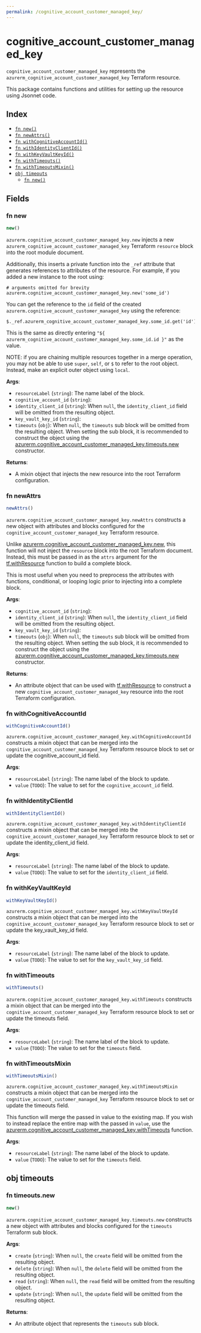 ```yaml
---
permalink: /cognitive_account_customer_managed_key/
---
```


# cognitive_account_customer_managed_key

`cognitive_account_customer_managed_key` represents the `azurerm_cognitive_account_customer_managed_key` Terraform resource.



This package contains functions and utilities for setting up the resource using Jsonnet code.


## Index

* [`fn new()`](#fn-new)
* [`fn newAttrs()`](#fn-newattrs)
* [`fn withCognitiveAccountId()`](#fn-withcognitiveaccountid)
* [`fn withIdentityClientId()`](#fn-withidentityclientid)
* [`fn withKeyVaultKeyId()`](#fn-withkeyvaultkeyid)
* [`fn withTimeouts()`](#fn-withtimeouts)
* [`fn withTimeoutsMixin()`](#fn-withtimeoutsmixin)
* [`obj timeouts`](#obj-timeouts)
  * [`fn new()`](#fn-timeoutsnew)

## Fields

### fn new

```ts
new()
```


`azurerm.cognitive_account_customer_managed_key.new` injects a new `azurerm_cognitive_account_customer_managed_key` Terraform `resource`
block into the root module document.

Additionally, this inserts a private function into the `_ref` attribute that generates references to attributes of the
resource. For example, if you added a new instance to the root using:

    # arguments omitted for brevity
    azurerm.cognitive_account_customer_managed_key.new('some_id')

You can get the reference to the `id` field of the created `azurerm.cognitive_account_customer_managed_key` using the reference:

    $._ref.azurerm_cognitive_account_customer_managed_key.some_id.get('id')

This is the same as directly entering `"${ azurerm_cognitive_account_customer_managed_key.some_id.id }"` as the value.

NOTE: if you are chaining multiple resources together in a merge operation, you may not be able to use `super`, `self`,
or `$` to refer to the root object. Instead, make an explicit outer object using `local`.

**Args**:
  - `resourceLabel` (`string`): The name label of the block.
  - `cognitive_account_id` (`string`): 
  - `identity_client_id` (`string`):  When `null`, the `identity_client_id` field will be omitted from the resulting object.
  - `key_vault_key_id` (`string`): 
  - `timeouts` (`obj`):  When `null`, the `timeouts` sub block will be omitted from the resulting object. When setting the sub block, it is recommended to construct the object using the [azurerm.cognitive_account_customer_managed_key.timeouts.new](#fn-cognitiveaccountcustomermanagedkeytimeoutsnew) constructor.

**Returns**:
- A mixin object that injects the new resource into the root Terraform configuration.


### fn newAttrs

```ts
newAttrs()
```


`azurerm.cognitive_account_customer_managed_key.newAttrs` constructs a new object with attributes and blocks configured for the `cognitive_account_customer_managed_key`
Terraform resource.

Unlike [azurerm.cognitive_account_customer_managed_key.new](#fn-cognitiveaccountcustomermanagedkeynew), this function will not inject the `resource`
block into the root Terraform document. Instead, this must be passed in as the `attrs` argument for the
[tf.withResource](https://github.com/tf-libsonnet/core/tree/main/docs#fn-withresource) function to build a complete block.

This is most useful when you need to preprocess the attributes with functions, conditional, or looping logic prior to
injecting into a complete block.

**Args**:
  - `cognitive_account_id` (`string`): 
  - `identity_client_id` (`string`):  When `null`, the `identity_client_id` field will be omitted from the resulting object.
  - `key_vault_key_id` (`string`): 
  - `timeouts` (`obj`):  When `null`, the `timeouts` sub block will be omitted from the resulting object. When setting the sub block, it is recommended to construct the object using the [azurerm.cognitive_account_customer_managed_key.timeouts.new](#fn-cognitiveaccountcustomermanagedkeytimeoutsnew) constructor.

**Returns**:
  - An attribute object that can be used with [tf.withResource](https://github.com/tf-libsonnet/core/tree/main/docs#fn-withresource) to construct a new `cognitive_account_customer_managed_key` resource into the root Terraform configuration.


### fn withCognitiveAccountId

```ts
withCognitiveAccountId()
```

`azurerm.cognitive_account_customer_managed_key.withCognitiveAccountId` constructs a mixin object that can be merged into the `cognitive_account_customer_managed_key`
Terraform resource block to set or update the cognitive_account_id field.



**Args**:
  - `resourceLabel` (`string`): The name label of the block to update.
  - `value` (`TODO`): The value to set for the `cognitive_account_id` field.


### fn withIdentityClientId

```ts
withIdentityClientId()
```

`azurerm.cognitive_account_customer_managed_key.withIdentityClientId` constructs a mixin object that can be merged into the `cognitive_account_customer_managed_key`
Terraform resource block to set or update the identity_client_id field.



**Args**:
  - `resourceLabel` (`string`): The name label of the block to update.
  - `value` (`TODO`): The value to set for the `identity_client_id` field.


### fn withKeyVaultKeyId

```ts
withKeyVaultKeyId()
```

`azurerm.cognitive_account_customer_managed_key.withKeyVaultKeyId` constructs a mixin object that can be merged into the `cognitive_account_customer_managed_key`
Terraform resource block to set or update the key_vault_key_id field.



**Args**:
  - `resourceLabel` (`string`): The name label of the block to update.
  - `value` (`TODO`): The value to set for the `key_vault_key_id` field.


### fn withTimeouts

```ts
withTimeouts()
```

`azurerm.cognitive_account_customer_managed_key.withTimeouts` constructs a mixin object that can be merged into the `cognitive_account_customer_managed_key`
Terraform resource block to set or update the timeouts field.



**Args**:
  - `resourceLabel` (`string`): The name label of the block to update.
  - `value` (`TODO`): The value to set for the `timeouts` field.


### fn withTimeoutsMixin

```ts
withTimeoutsMixin()
```

`azurerm.cognitive_account_customer_managed_key.withTimeoutsMixin` constructs a mixin object that can be merged into the `cognitive_account_customer_managed_key`
Terraform resource block to set or update the timeouts field.

This function will merge the passed in value to the existing map. If you wish
to instead replace the entire map with the passed in `value`, use the [azurerm.cognitive_account_customer_managed_key.withTimeouts](TODO)
function.


**Args**:
  - `resourceLabel` (`string`): The name label of the block to update.
  - `value` (`TODO`): The value to set for the `timeouts` field.


## obj timeouts



### fn timeouts.new

```ts
new()
```


`azurerm.cognitive_account_customer_managed_key.timeouts.new` constructs a new object with attributes and blocks configured for the `timeouts`
Terraform sub block.



**Args**:
  - `create` (`string`):  When `null`, the `create` field will be omitted from the resulting object.
  - `delete` (`string`):  When `null`, the `delete` field will be omitted from the resulting object.
  - `read` (`string`):  When `null`, the `read` field will be omitted from the resulting object.
  - `update` (`string`):  When `null`, the `update` field will be omitted from the resulting object.

**Returns**:
  - An attribute object that represents the `timeouts` sub block.
